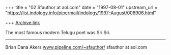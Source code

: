 +++
title = "02 Sfauthor at aol.com"
date = "1997-08-01"
upstream_url = "https://list.indology.info/pipermail/indology/1997-August/008906.html"

+++
[Archive link](https://list.indology.info/pipermail/indology/1997-August/008906.html)

The most famous modern Telugu poet was Sri Sri.


--------------------
Brian Dana Akers
www.pipeline.com/~sfauthor/
sfauthor at aol.com





